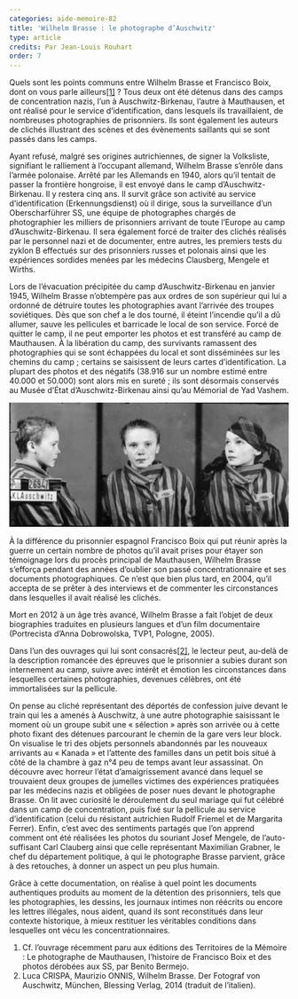 ```yaml
---
categories: aide-memoire-82
title: 'Wilhelm Brasse : le photographe d’Auschwitz'
type: article
credits: Par Jean-Louis Rouhart
order: 7
---
```

Quels sont les points communs entre Wilhelm Brasse et Francisco Boix, dont on vous parle ailleurs[[1]](#footnote-1) ? Tous deux ont été détenus dans des camps de concentration nazis, l’un à Auschwitz-Birkenau, l’autre à Mauthausen, et ont réalisé pour le service d’identification, dans lesquels ils travaillaient, de nombreuses photographies de prisonniers. Ils sont également les auteurs de clichés illustrant des scènes et des évènements saillants qui se sont passés dans les camps.



Ayant refusé, malgré ses origines autrichiennes, de signer la Volksliste, signifiant le ralliement à l’occupant allemand, Wilhelm Brasse s’enrôle dans l’armée polonaise. Arrêté par les Allemands en 1940, alors qu’il tentait de passer la frontière hongroise, il est envoyé dans le camp d’Auschwitz-Birkenau. Il y restera cinq ans. Il survit grâce son activité au service d’identification (Erkennungsdienst) où il dirige, sous la surveillance d’un Oberscharführer SS, une équipe de photographes chargés de photographier les milliers de prisonniers arrivant de toute l’Europe au camp d’Auschwitz-Birkenau. Il sera également forcé de traiter des clichés réalisés par le personnel nazi et de documenter, entre autres, les premiers tests du zyklon B effectués sur des prisonniers russes et polonais ainsi que les expériences sordides menées par les médecins Clausberg, Mengele et Wirths.



Lors de l’évacuation précipitée du camp d’Auschwitz-Birkenau en janvier 1945, Wilhelm Brasse n’obtempère pas aux ordres de son supérieur qui lui a ordonné de détruire toutes les photographies avant l’arrivée des troupes soviétiques. Dès que son chef a le dos tourné, il éteint l’incendie qu’il a dû allumer, sauve les pellicules et barricade le local de son service. Forcé de quitter le camp, il ne peut emporter les photos et est transféré au camp de Mauthausen. À la libération du camp, des survivants ramassent des photographies qui se sont échappées du local et sont disséminées sur les chemins du camp ; certains se saisissent de leurs cartes d’identification. La plupart des photos et des négatifs (38.916 sur un nombre estimé entre 40.000 et 50.000) sont alors mis en sureté ; ils sont désormais conservés au Musée d’État d’Auschwitz-Birkenau ainsi qu’au Mémorial de Yad Vashem.



![Wilhelm Brasse : le photographe d’Auschwitz](/assets/uploads/am-82-wilhelm-brasse.jpg)





À la différence du prisonnier espagnol Francisco Boix qui put réunir après la guerre un certain nombre de photos qu’il avait prises pour étayer son témoignage lors du procès principal de Mauthausen, Wilhelm Brasse s’efforça pendant des années d’oublier son passé concentrationnaire et ses documents photographiques. Ce n’est que bien plus tard, en 2004, qu’il accepta de se prêter à des interviews et de commenter les circonstances dans lesquelles il avait réalisé les clichés.

Mort en 2012 à un âge très avancé, Wilhelm Brasse a fait l’objet de deux biographies traduites en plusieurs langues et d’un film documentaire (Portrecista d’Anna Dobrowolska, TVP1, Pologne, 2005).

Dans l’un des ouvrages qui lui sont consacrés[[2]](#footnote-2), le lecteur peut, au-delà de la description romancée des épreuves que le prisonnier a subies durant son internement au camp, suivre avec intérêt et émotion les circonstances dans lesquelles certaines photographies, devenues célèbres, ont été immortalisées sur la pellicule.



On pense au cliché représentant des déportés de confession juive devant le train qui les a amenés à Auschwitz, à une autre photographie saisissant le moment où un groupe subit une « sélection » après son arrivée ou à cette photo fixant des détenues parcourant le chemin de la gare vers leur block. On visualise le tri des objets personnels abandonnés par les nouveaux arrivants au « Kanada » et l’attente des familles dans un petit bois situé à côté de la chambre à gaz n°4 peu de temps avant leur assassinat. On découvre avec horreur l’état d’amaigrissement avancé dans lequel se trouvaient deux groupes de jumelles victimes des expériences pratiquées par les médecins nazis et obligées de poser nues devant le photographe Brasse. On lit avec curiosité le déroulement du seul mariage qui fut célébré dans un camp de concentration, puis fixé sur la pellicule au service d’identification (celui du résistant autrichien Rudolf Friemel et de Margarita Ferrer). Enfin, c’est avec des sentiments partagés que l’on apprend comment ont été réalisées les photos du souriant Josef Mengele, de l’auto-suffisant Carl Clauberg ainsi que celle représentant Maximilian Grabner, le chef du département politique, à qui le photographe Brasse parvient, grâce à des retouches, à donner un aspect un peu plus humain.



Grâce à cette documentation, on réalise à quel point les documents authentiques produits au moment de la détention des prisonniers, tels que les photographies, les dessins, les journaux intimes non réécrits ou encore les lettres illégales, nous aident, quand ils sont reconstitués dans leur contexte historique, à mieux restituer les véritables conditions dans lesquelles ont vécu les concentrationnaires.



1. Cf. l’ouvrage récemment paru aux éditions des Territoires de la Mémoire : Le photographe de Mauthausen, l’histoire de Francisco Boix et des photos dérobées aux SS, par Benito Bermejo.
2. Luca CRISPA, Maurizio ONNIS, Wilhelm Brasse. Der Fotograf von Auschwitz, München, Blessing Verlag, 2014 (traduit de l’italien).
